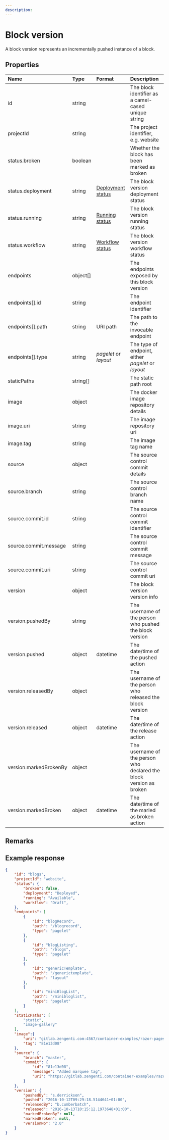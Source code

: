 ```yaml
---
description: 
---
```

# Block version

A block version represents an incrementally pushed instance of a block. 

## Properties

| Name                   | Type     | Format                                                           | Description                                                         |
|:-----------------------|:---------|:-----------------------------------------------------------------|:--------------------------------------------------------------------|
| id                     | string   |                                                                  | The block identifier as a camel-cased unique string                 |
| projectId              | string   |                                                                  | The project identifier, e.g. website                                |
| status.broken          | boolean  |                                                                  | Whether the block has been marked as broken                         |
| status.deployment      | string   | [Deployment status](/blocks/block-statuses.md#deployment-status) | The block version deployment status                                 |
| status.running         | string   | [Running status](/blocks/block-statuses.md#running-status)       | The block version running status                                    |
| status.workflow        | string   | [Workflow status](/blocks/block-statuses.md#workflow-status)     | The block version workflow status                                   |
| endpoints              | object[] |                                                                  | The endpoints exposed by this block version                         |
| endpoints[].id         | string   |                                                                  | The endpoint identifier                                             |
| endpoints[].path       | string   | URI path                                                         | The path to the invocable endpoint                                  |
| endpoints[].type       | string   | *pagelet* or *layout*                                            | The type of endpoint, either *pagelet* or *layout*                  |
| staticPaths            | string[] |                                                                  | The static path root                                                |
| image                  | object   |                                                                  | The docker image repository details                                 |
| image.uri              | string   |                                                                  | The image repository uri                                            |
| image.tag              | string   |                                                                  | The image tag name                                                  |
| source                 | object   |                                                                  | The source control commit details                                   |
| source.branch          | string   |                                                                  | The source control branch name                                      |
| source.commit.id       | string   |                                                                  | The source control commit identifier                                |
| source.commit.message  | string   |                                                                  | The source control commit message                                   |
| source.commit.uri      | string   |                                                                  | The source control commit uri                                       |
| version                | object   |                                                                  | The block version version info                                      |
| version.pushedBy       | string   |                                                                  | The username of the person who pushed the block version             |
| version.pushed         | object   | datetime                                                         | The date/time of the pushed action                                  |
| version.releasedBy     | object   |                                                                  | The username of the person who released the block version           |
| version.released       | object   | datetime                                                         | The date/time of the release action                                 |
| version.markedBrokenBy | object   |                                                                  | The username of the person who declared the block version as broken |
| version.markedBroken   | object   | datetime                                                         | The date/time of the marled as broken action                        |

## Remarks


## Example response

```json
{
    "id": "blogs",
    "projectId": "website",       
    "status": {
        "broken": false, 
        "deployment": "Deployed",      
        "running": "Available",
        "workflow": "Draft",
    },
    "endpoints": [
        {
            "id": "blogRecord",
            "path": "/blogrecord",
            "type": "pagelet"
        },
        {
            "id": "blogListing",
            "path": "/blogs",
            "type": "pagelet"
        },
        {
            "id": "genericTemplate",
            "path": "/generictemplate",
            "type": "layout"
        },
        {
            "id": "miniBlogList",
            "path": "/minibloglist",
            "type": "pagelet"
        }
    ],
    "staticPaths": [
        "static",
        "image-gallery"
    ],
    "image":{
        "uri": "gitlab.zengenti.com:4567/container-examples/razor-pages/master/razor-example",
        "tag": "81e13d08"
    },
    "source": {
        "branch": "master",
        "commit": {
            "id": "81e13d08",
            "message": "Added marquee tag",
            "uri": "https://gitlab.zengenti.com/container-examples/razor-pages/commit/81e13d08fb8fd33e37b64b1e95e1668e5256b38b"
        }        
    },
    "version": {
        "pushedBy": "s.derrickson",
        "pushed": "2016-10-12T09:29:18.5144641+01:00",
        "releasedBy": "b.cumberbatch",
        "released": "2016-10-13T10:15:12.1973648+01:00",
        "markedBrokenBy": null,
        "markedBroken": null,
        "versionNo": "2.0"
    }
}
```